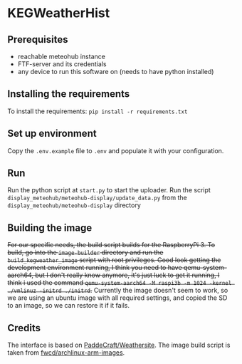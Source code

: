 # KEGWeatherHist

## Prerequisites

- reachable meteohub instance
- FTF-server and its credentials
- any device to run this software on (needs to have python installed)

## Installing the requirements

To install the requirements:
`pip install -r requirements.txt`

## Set up environment

Copy the `.env.example` file to `.env` and populate it with your configuration.

## Run

Run the python script at `start.py` to start the uploader.
Run the script `display_meteohub/meteohub-display/update_data.py` from the `display_meteohub/meteohub-display` directory

## Building the image

~~For our specific needs, the build script builds for the RaspberryPi 3. To build, go into the `image-builder` directory and run
the `build_kegweather_image` script with root privileges. Good look getting the development environment running, I think you need
to have qemu-system-aarch64, but I don't really know anymore, it's just luck to get it running, I think i used the command `qemu-system-aarch64 -M raspi3b -m 1024 -kernel ./vmlinuz -initrd ./initrd`.~~
Currently the image doesn't seem to work, so we are using an ubuntu image with all required settings, and copied the SD to an image, so we can restore it if it fails.

## Credits

The interface is based on [PaddeCraft/Weathersite](https://github.com/PaddeCraft/Weathersite). The image build script is taken from [fwcd/archlinux-arm-images](https://github.com/fwcd/archlinux-arm-images).